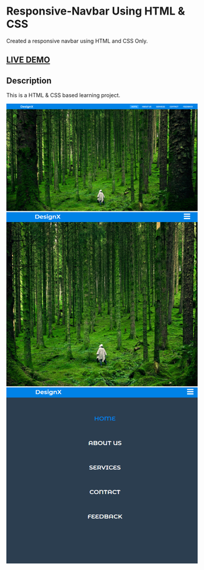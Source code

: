 # Responsive-Navbar Using HTML & CSS
Created a responsive navbar using HTML and CSS Only.

## <a href="https://denver44.github.io/Responsive-Navbar/" target="_blank">LIVE DEMO</a>

## Description

This is a HTML & CSS based learning project.

![Navbar](https://raw.githubusercontent.com/Denver44/Responsive-Navbar/main/Screenshots/img-3.png)
![Navbar](https://raw.githubusercontent.com/Denver44/Responsive-Navbar/main/Screenshots/img-1.png)
![Navbar](https://raw.githubusercontent.com/Denver44/Responsive-Navbar/main/Screenshots/img-2.png)


